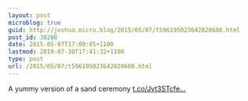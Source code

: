 ```yaml
---
layout: post
microblog: true
guid: http://joshua.micro.blog/2015/05/07/t596195023642820608.html
post_id: 38208
date: 2015-05-07T17:09:05+1100
lastmod: 2019-07-30T17:41:32+1100
type: post
url: /2015/05/07/t596195023642820608.html
---
```

A yummy version of a sand ceremony [t.co/Jvt3STcfe...](http://t.co/Jvt3STcfe1)
